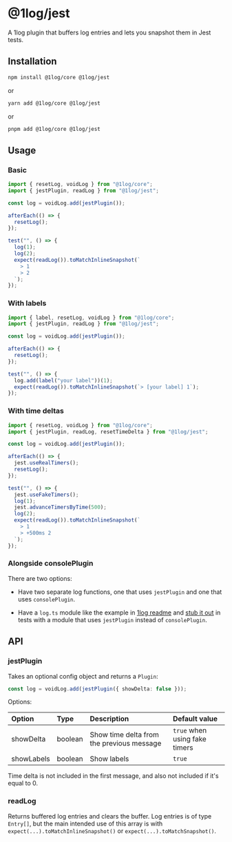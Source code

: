 # @1log/jest

A 1log plugin that buffers log entries and lets you snapshot them in Jest tests.

## Installation

```bash
npm install @1log/core @1log/jest
```

or

```bash
yarn add @1log/core @1log/jest
```

or

```bash
pnpm add @1log/core @1log/jest
```

## Usage

### Basic

```ts
import { resetLog, voidLog } from "@1log/core";
import { jestPlugin, readLog } from "@1log/jest";

const log = voidLog.add(jestPlugin());

afterEach(() => {
  resetLog();
});

test("", () => {
  log(1);
  log(2);
  expect(readLog()).toMatchInlineSnapshot(`
    > 1
    > 2
  `);
});
```

### With labels

```ts
import { label, resetLog, voidLog } from "@1log/core";
import { jestPlugin, readLog } from "@1log/jest";

const log = voidLog.add(jestPlugin());

afterEach(() => {
  resetLog();
});

test("", () => {
  log.add(label("your label"))(1);
  expect(readLog()).toMatchInlineSnapshot(`> [your label] 1`);
});
```

### With time deltas

```ts
import { resetLog, voidLog } from "@1log/core";
import { jestPlugin, readLog, resetTimeDelta } from "@1log/jest";

const log = voidLog.add(jestPlugin());

afterEach(() => {
  jest.useRealTimers();
  resetLog();
});

test("", () => {
  jest.useFakeTimers();
  log(1);
  jest.advanceTimersByTime(500);
  log(2);
  expect(readLog()).toMatchInlineSnapshot(`
    > 1
    > +500ms 2
  `);
});
```

### Alongside consolePlugin

There are two options:

- Have two separate log functions, one that uses `jestPlugin` and one that uses `consolePlugin`.

- Have a `log.ts` module like the example in [1log readme](https://github.com/ivan7237d/1log#usage) and [stub it out](https://jestjs.io/docs/manual-mocks#mocking-user-modules) in tests with a module that uses `jestPlugin` instead of `consolePlugin`.

## API

### jestPlugin

Takes an optional config object and returns a `Plugin`:

```ts
const log = voidLog.add(jestPlugin({ showDelta: false }));
```

Options:

| Option     | Type    | Description                               | Default value                 |
| :--------- | :------ | :---------------------------------------- | :---------------------------- |
| showDelta  | boolean | Show time delta from the previous message | `true` when using fake timers |
| showLabels | boolean | Show labels                               | `true`                        |

Time delta is not included in the first message, and also not included if it's equal to 0.

### readLog

Returns buffered log entries and clears the buffer. Log entries is of type `Entry[]`, but the main intended use of this array is with `expect(...).toMatchInlineSnapshot()` or `expect(...).toMatchSnapshot()`.

